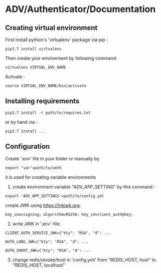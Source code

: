 # ADV/Authenticator/Documentation #

## Creating virtual environment ##

First install python's 'virtualenv' package via pip :
```
pip3.7 install virtualenv
```

Then create your environment by following command:

```
virtualenv VIRTUAL_ENV_NAME
```

Activate :

```
source VIRTUAL_ENV_NAME/bin/activate
```

## Installing requirements ##

```
pip3.7 install -r path/to/requires.txt
```

or by hand via :

```
pip3.7 install ...
```

## Configuration ##

Create '.env' file in your folder or manually by

```
export "var"=path/to/smth
```

it is used for creating variable environments

1. create environment variable "ADV_APP_SETTING" by this command :

```
export 'ADV_APP_SETTINGS'=path/to/config.yml
```

create JWK using  https://mkjwk.org;

```
key_use=signing; algorithm=RS256; key_id=client_auth@key;
```

2. write JWK in '.env'-file:

```
CLIENT_AUTH_SERVICE_JWK={"kty": "RSA", "d": ...
```

```
AUTH_LONG_JWK={"kty": "RSA", "d": ...
```

```
AUTH_SHORT_JWK={"kty": "RSA", "d": ...
```

3. change redis/revoke/host in 'config.yml' from "REDIS_HOST, host" to "REDIS_HOST, localhost"

